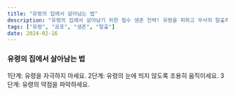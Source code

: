 ```yaml
---
title: "유령의 집에서 살아남는 법"
description: "유령의 집에서 살아남기 위한 필수 생존 전략! 유령을 피하고 무사히 탈출하세요."
tags: ["유령", "공포", "생존", "탈출"]
date: 2024-02-16
---
```


### 유령의 집에서 살아남는 법

1단계: 유령을 자극하지 마세요.
2단계: 유령의 눈에 띄지 않도록 조용히 움직이세요.
3단계: 유령의 약점을 파악하세요.
